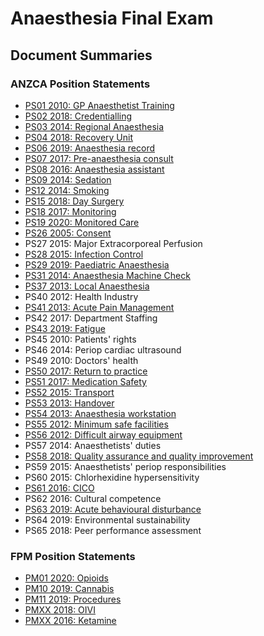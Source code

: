 # Anaesthesia Final Exam

## Document Summaries

### ANZCA Position Statements

- [PS01 2010: GP Anaesthetist Training](anzca/anzca_ps01_2010_gp_anaesthetist_training.htm)
- [PS02 2018: Credentialling](anzca/anzca_ps02_2018_credentialling.htm)
- [PS03 2014: Regional Anaesthesia](anzca/anzca_ps03_2014_regional_anaesthesia.htm)
- [PS04 2018: Recovery Unit](anzca/anzca_ps04_2018_recovery_unit.htm)
- [PS06 2019: Anaesthesia record](anzca/anzca_ps06_2019_anaesthesia_record.htm)
- [PS07 2017: Pre-anaesthesia consult](anzca/anzca_ps07_2017_pre_anaesthesia_consult.htm)
- [PS08 2016: Anaesthesia assistant](anzca/anzca_ps08_2016_anaesthesia_assistant.htm)
- [PS09 2014: Sedation](anzca/anzca_ps09_2014_sedation.htm)
- [PS12 2014: Smoking](anzca/anzca_ps12_2014_smoking.htm)
- [PS15 2018: Day Surgery](anzca/anzca_ps15_2018_day_surgery.htm)
- [PS18 2017: Monitoring](anzca/anzca_ps18_2017_monitoring.htm)
- [PS19 2020: Monitored Care](anzca/anzca_ps19_2020_monitored_care.htm)
- [PS26 2005: Consent](anzca/anzca_ps26_2005_consent.htm)
- PS27 2015: Major Extracorporeal Perfusion
- [PS28 2015: Infection Control](anzca/anzca_ps28_2015_infection_control.htm)
- [PS29 2019: Paediatric Anaesthesia](anzca/anzca_ps29_2019_paediatric_anaesthesia.htm)
- [PS31 2014: Anaesthesia Machine Check](anzca/anzca_ps31_2014_anaesthesia_machine_check.htm)
- [PS37 2013: Local Anaesthesia](anzca/anzca_ps37_2013_local_anaesthesia.htm)
- PS40 2012: Health Industry
- [PS41 2013: Acute Pain Management](anzca/anzca_ps41_2013_acute_pain_management.htm)
- PS42 2017: Department Staffing
- [PS43 2019: Fatigue](anzca/anzca_ps43_2019_fatigue.htm)
- PS45 2010: Patients' rights
- PS46 2014: Periop cardiac ultrasound
- PS49 2010: Doctors' health
- [PS50 2017: Return to practice](anzca/anzca_ps50_2017_return_to_practice.htm)
- [PS51 2017: Medication Safety](anzca/anzca_ps51_2017_medication_safety.htm)
- [PS52 2015: Transport](anzca/anzca_ps52_2015_transport.htm)
- [PS53 2013: Handover](anzca/anzca_ps53_2013_handover.htm)
- [PS54 2013: Anaesthesia workstation](anzca/anzca_ps54_2013_anaesthesia_workstation.htm)
- [PS55 2012: Minimum safe facilities](anzca/anzca_ps55_2012_minimum_safe_facilities.htm)
- [PS56 2012: Difficult airway equipment](anzca/anzca_ps56_2012_difficult_airway_equipment.htm)
- PS57 2014: Anaesthetists' duties
- [PS58 2018: Quality assurance and quality improvement](anzca/anzca_ps58_2018_qa_qi.htm)
- PS59 2015: Anaesthetists' periop responsibilities
- PS60 2015: Chlorhexidine hypersensitivity
- [PS61 2016: CICO](anzca/anzca_ps61_2017_cico.htm)
- PS62 2016: Cultural competence
- [PS63 2019: Acute behavioural disturbance](anzca/anzca_ps63_2019_acute_behavioural_disturbance.htm)
- PS64 2019: Environmental sustainability
- PS65 2018: Peer performance assessment

### FPM Position Statements
- [PM01 2020: Opioids](fpm/fpm_pm01_2020_opioids.htm)
- [PM10 2019: Cannabis](fpm/fpm_pm10_2019_cannabis.htm)
- [PM11 2019: Procedures](fpm/fpm_pm11_2019_procedures.htm)
- [PMXX 2018: OIVI](fpm/fpm_pmxx_2018_oivi.htm)
- [PMXX 2016: Ketamine](fpm/fpm_pmxx_2016_ketamine.htm)
